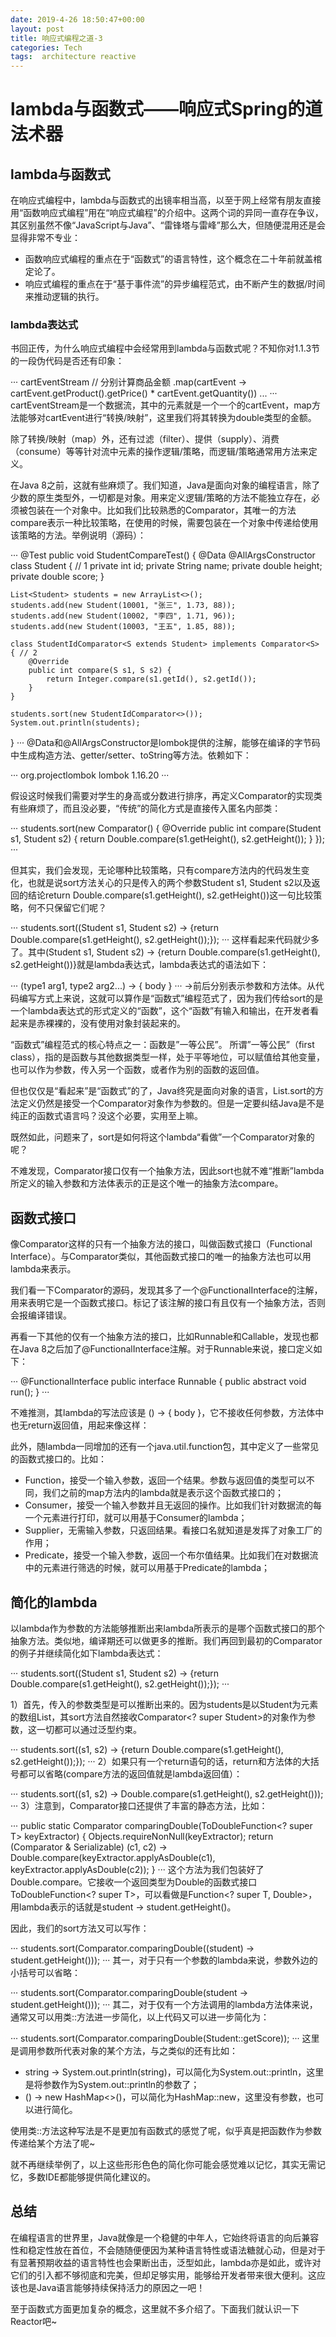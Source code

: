 ```yaml
---
date: 2019-4-26 18:50:47+00:00
layout: post
title: 响应式编程之道-3
categories: Tech
tags:  architecture reactive
---
```


#  lambda与函数式——响应式Spring的道法术器

## lambda与函数式

在响应式编程中，lambda与函数式的出镜率相当高，以至于网上经常有朋友直接用“函数响应式编程”用在“响应式编程”的介绍中。这两个词的异同一直存在争议，其区别虽然不像“JavaScript与Java”、“雷锋塔与雷峰”那么大，但随便混用还是会显得非常不专业：

* 函数响应式编程的重点在于“函数式”的语言特性，这个概念在二十年前就盖棺定论了。
* 响应式编程的重点在于“基于事件流”的异步编程范式，由不断产生的数据/时间来推动逻辑的执行。


### lambda表达式
书回正传，为什么响应式编程中会经常用到lambda与函数式呢？不知你对1.1.3节的一段伪代码是否还有印象：

···
cartEventStream
        // 分别计算商品金额
        .map(cartEvent -> cartEvent.getProduct().getPrice() * cartEvent.getQuantity())
        ...
···
cartEventStream是一个数据流，其中的元素就是一个一个的cartEvent，map方法能够对cartEvent进行“转换/映射”，这里我们将其转换为double类型的金额。

除了转换/映射（map）外，还有过滤（filter）、提供（supply）、消费（consume）等等针对流中元素的操作逻辑/策略，而逻辑/策略通常用方法来定义。

在Java 8之前，这就有些麻烦了。我们知道，Java是面向对象的编程语言，除了少数的原生类型外，一切都是对象。用来定义逻辑/策略的方法不能独立存在，必须被包装在一个对象中。比如我们比较熟悉的Comparator，其唯一的方法compare表示一种比较策略，在使用的时候，需要包装在一个对象中传递给使用该策略的方法。举例说明（源码）：

···
@Test
public void StudentCompareTest() {
    @Data @AllArgsConstructor class Student {   // 1
        private int id;
        private String name;
        private double height;
        private double score;
    }

    List<Student> students = new ArrayList<>();
    students.add(new Student(10001, "张三", 1.73, 88));
    students.add(new Student(10002, "李四", 1.71, 96));
    students.add(new Student(10003, "王五", 1.85, 88));

    class StudentIdComparator<S extends Student> implements Comparator<S> { // 2
        @Override
        public int compare(S s1, S s2) {
            return Integer.compare(s1.getId(), s2.getId());
        }
    }

    students.sort(new StudentIdComparator<>());
    System.out.println(students);
}
···
@Data和@AllArgsConstructor是lombok提供的注解，能够在编译的字节码中生成构造方法、getter/setter、toString等方法。依赖如下：

···
<dependency>
    <groupId>org.projectlombok</groupId>
    <artifactId>lombok</artifactId>
    <version>1.16.20</version>
</dependency>
···

假设这时候我们需要对学生的身高或分数进行排序，再定义Comparator的实现类有些麻烦了，而且没必要，“传统”的简化方式是直接传入匿名内部类：

···
    students.sort(new Comparator<Student>() {
        @Override
        public int compare(Student s1, Student s2) {
            return Double.compare(s1.getHeight(), s2.getHeight());
        }
    });
···

但其实，我们会发现，无论哪种比较策略，只有compare方法内的代码发生变化，也就是说sort方法关心的只是传入的两个参数Student s1, Student s2以及返回的结论return Double.compare(s1.getHeight(), s2.getHeight())这一句比较策略，何不只保留它们呢？

···
students.sort((Student s1, Student s2) -> {return Double.compare(s1.getHeight(), s2.getHeight());});
···
这样看起来代码就少多了。其中(Student s1, Student s2) -> {return Double.compare(s1.getHeight(), s2.getHeight())}就是lambda表达式，lambda表达式的语法如下：

···
(type1 arg1, type2 arg2...) -> { body }
···
->前后分别表示参数和方法体。从代码编写方式上来说，这就可以算作是“函数式”编程范式了，因为我们传给sort的是一个lambda表达式的形式定义的“函数”，这个“函数”有输入和输出，在开发者看起来是赤裸裸的，没有使用对象封装起来的。

“函数式”编程范式的核心特点之一：函数是”一等公民”。 
所谓”一等公民”（first class），指的是函数与其他数据类型一样，处于平等地位，可以赋值给其他变量，也可以作为参数，传入另一个函数，或者作为别的函数的返回值。

但也仅仅是“看起来”是“函数式”的了，Java终究是面向对象的语言，List.sort的方法定义仍然是接受一个Comparator对象作为参数的。但是一定要纠结Java是不是纯正的函数式语言吗？没这个必要，实用至上嘛。

既然如此，问题来了，sort是如何将这个lambda“看做”一个Comparator对象的呢？

不难发现，Comparator接口仅有一个抽象方法，因此sort也就不难“推断”lambda所定义的输入参数和方法体表示的正是这个唯一的抽象方法compare。

## 函数式接口
像Comparator这样的只有一个抽象方法的接口，叫做函数式接口（Functional Interface）。与Comparator类似，其他函数式接口的唯一的抽象方法也可以用lambda来表示。

我们看一下Comparator的源码，发现其多了一个@FunctionalInterface的注解，用来表明它是一个函数式接口。标记了该注解的接口有且仅有一个抽象方法，否则会报编译错误。

再看一下其他的仅有一个抽象方法的接口，比如Runnable和Callable，发现也都在Java 8之后加了@FunctionalInterface注解。对于Runnable来说，接口定义如下：

···
@FunctionalInterface
public interface Runnable {
    public abstract void run();
}
···

不难推测，其lambda的写法应该是 () -> { body }，它不接收任何参数，方法体中也无return返回值，用起来像这样：


此外，随lambda一同增加的还有一个java.util.function包，其中定义了一些常见的函数式接口的。比如：

* Function，接受一个输入参数，返回一个结果。参数与返回值的类型可以不同，我们之前的map方法内的lambda就是表示这个函数式接口的；
* Consumer，接受一个输入参数并且无返回的操作。比如我们针对数据流的每一个元素进行打印，就可以用基于Consumer的lambda；
* Supplier，无需输入参数，只返回结果。看接口名就知道是发挥了对象工厂的作用；
* Predicate，接受一个输入参数，返回一个布尔值结果。比如我们在对数据流中的元素进行筛选的时候，就可以用基于Predicate的lambda；

## 简化的lambda

以lambda作为参数的方法能够推断出来lambda所表示的是哪个函数式接口的那个抽象方法。类似地，编译期还可以做更多的推断。我们再回到最初的Comparator的例子并继续简化如下lambda表达式：

···
students.sort((Student s1, Student s2) -> {return Double.compare(s1.getHeight(), s2.getHeight());});
···

1）首先，传入的参数类型是可以推断出来的。因为students是以Student为元素的数组List<Student>，其sort方法自然接收Comparator<? super Student>的对象作为参数，这一切都可以通过泛型约束。

···
students.sort((s1, s2) -> {return Double.compare(s1.getHeight(), s2.getHeight());});
···
2）如果只有一个return语句的话，return和方法体的大括号都可以省略(compare方法的返回值就是lambda返回值）：

···
students.sort((s1, s2) -> Double.compare(s1.getHeight(), s2.getHeight()));
···
3）注意到，Comparator接口还提供了丰富的静态方法，比如：

···
public static<T> Comparator<T> comparingDouble(ToDoubleFunction<? super T> keyExtractor) {
    Objects.requireNonNull(keyExtractor);
    return (Comparator<T> & Serializable)
        (c1, c2) -> Double.compare(keyExtractor.applyAsDouble(c1), keyExtractor.applyAsDouble(c2));
}
···
这个方法为我们包装好了Double.compare。它接收一个返回类型为Double的函数式接口ToDoubleFunction<? super T>，可以看做是Function<? super T, Double>，用lambda表示的话就是student -> student.getHeight()。

因此，我们的sort方法又可以写作：

···
students.sort(Comparator.comparingDouble((student) -> student.getHeight()));
···
其一，对于只有一个参数的lambda来说，参数外边的小括号可以省略：

···
students.sort(Comparator.comparingDouble(student -> student.getHeight()));
···
其二，对于仅有一个方法调用的lambda方法体来说，通常又可以用类::方法进一步简化，以上代码又可以进一步简化为：

···
students.sort(Comparator.comparingDouble(Student::getScore));
···
这里是调用参数所代表对象的某个方法，与之类似的还有比如：

* string -> System.out.println(string)，可以简化为System.out::println，这里是将参数作为System.out::println的参数了；
* () -> new HashMap<>()，可以简化为HashMap::new，这里没有参数，也可以进行简化。

使用类::方法这种写法是不是更加有函数式的感觉了呢，似乎真是把函数作为参数传递给某个方法了呢~

就不再继续举例了，以上这些形形色色的简化你可能会感觉难以记忆，其实无需记忆，多数IDE都能够提供简化建议的。

## 总结
在编程语言的世界里，Java就像是一个稳健的中年人，它始终将语言的向后兼容性和稳定性放在首位，不会随随便便因为某种语言特性或语法糖就心动，但是对于有显著预期收益的语言特性也会果断出击，泛型如此，lambda亦是如此，或许对它们的引入都不够彻底和完美，但却足够实用，能够给开发者带来很大便利。这应该也是Java语言能够持续保持活力的原因之一吧！

至于函数式方面更加复杂的概念，这里就不多介绍了。下面我们就认识一下Reactor吧~








